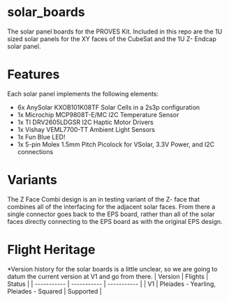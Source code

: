 # solar_boards
The solar panel boards for the PROVES Kit. Included in this repo are the 1U sized solar panels for the XY faces of the CubeSat and the 1U Z- Endcap solar panel. 

# Features
Each solar panel implements the following elements: 
- 6x AnySolar KXOB101K08TF Solar Cells in a 2s3p configuration 
- 1x Microchip MCP9808T-E/MC I2C Temperature Sensor 
- 1x TI DRV2605LDGSR I2C Haptic Motor Drivers 
- 1x Vishay VEML7700-TT Ambient Light Sensors 
- 1x Fun Blue LED! 
- 1x 5-pin Molex 1.5mm Pitch Picolock for VSolar, 3.3V Power, and I2C connections

# Variants
The Z Face Combi design is an in testing variant of the Z- face that combines all of the interfacing for the adjacent solar faces. From there a single connector goes back to the EPS board, rather than all of the solar faces directly connecting to the EPS board as with the original EPS design. 

# Flight Heritage
*Version history for the solar boards is a little unclear, so we are going to datum the current version at V1 and go from there. 
| Version | Flights | Status |
| ----------- | ----------- | ----------- |
| V1 | Pleiades - Yearling, Pleiades - Squared | Supported |
